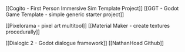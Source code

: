 [[Cogito - First Person Immersive Sim Template Project]]
[[GGT - Godot Game Template - simple generic starter project]]

[[Pixelorama - pixel art multitool]]
[[Material Maker - create textures procedurally]]

[[Dialogic 2 - Godot dialogue framework]]
[[NathanHoad Github]]